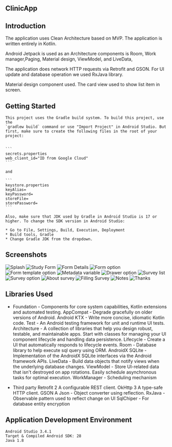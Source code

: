 ## ClinicApp

Introduction
------------
The application uses Clean Architecture based on MVP.
The application is written entirely in Kotlin.

Android Jetpack is used as an Architecture components is Room, Work manager,Paging, Material design, ViewModel, and LiveData,

The application does network HTTP requests via Retrofit and GSON. For UI update and database operation we used RxJava library. 

Material design component used. The card view used to show list item in screen.

Getting Started
---------------
    This project uses the Gradle build system. To build this project, use the
    `gradlew build` command or use "Import Project" in Android Studio. But first, make sure to create the following files in the root of your project:
    
    
    ```
    secrets.properties
    web_client_id="ID from Google Cloud"
    ```
    
    and
    
    ```
    keystore.properties
    keyAlias=
    keyPassword=
    storeFile=
    storePassword=
    ```
    
    Also, make sure that JDK used by Gradle in Android Studio is 17 or higher. To change the SDK version in Android Studio:

    * Go to File, Settings, Build, Execution, Deployment
    * Build tools, Gradle
    * Change Gradle JDK from the dropdown. 
    

Screenshots
-----------

![Splash](screenshots/splash.png "Splash")
![Study Form](screenshots/Study_form.png "Home")
![Form Details](screenshots/FormDetails.png "Form Details")
![Form option](screenshots/Form_option.png "Form Creation option")
![Form template option](screenshots/template_form.png "Create from Template")
![Metadata variable](screenshots/variables.png "Variables")
![Drawer option](screenshots/drawer_option.png "Home drawer option")
![Survey list](screenshots/survey_list.png "Study data list")
![Survey option](screenshots/Survey_option.png "Study data creation")
![About survey](screenshots/survey_about.png "About Study Data")
![Filling Survey](screenshots/survey_answer.png "Filling study data")
![Notes](screenshots/note.png "Note")
![Thanks](screenshots/thank-screen.png "Thank you")



Libraries Used
--------------
* Foundation - Components for core system capabilities, Kotlin extensions  and automated testing.
    AppCompat - Degrade gracefully on older versions of Android.
    Android KTX - Write more concise, idiomatic Kotlin code.
    Test - An Android testing framework for unit and runtime UI tests.
    Architecture - A collection of libraries that help you design robust, testable, and maintainable apps.
    Start with classes for managing your UI component lifecycle and handling data persistence.
    Lifecycle - Create a UI that automatically responds to lifecycle events.
    Room - Database library to help execute sql query using ORM.
    AndroidX SQLite -  Implementation of the AndroidX SQLite interfaces via the Android framework APIs.
    LiveData - Build data objects that notify views when the underlying database changes.
    ViewModel - Store UI-related data that isn't destroyed on app rotations. Easily schedule asynchronous tasks for optimal execution.
    WorkManager - Scheduling mechanism 

* Third party
    Retrofit 2 A configurable REST client.
    OkHttp 3 A type-safe HTTP client.
    GSON A Json - Object converter using reflection.
    RxJava - Observable pattern used to reflect change on UI 
    SqlChiper - For database entity encryption    

Application Development Environment
---------------
    Android Studio 3.4.1
    Target & Compiled Android SDK: 28
    Java 1.8

